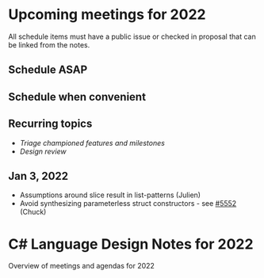 # Upcoming meetings for 2022

All schedule items must have a public issue or checked in proposal that can be linked from the notes.

## Schedule ASAP


## Schedule when convenient


## Recurring topics

- *Triage championed features and milestones*
- *Design review*

## Jan 3, 2022

- Assumptions around slice result in list-patterns (Julien)
- Avoid synthesizing parameterless struct constructors - see [#5552](https://github.com/dotnet/csharplang/issues/5552) (Chuck) 

# C# Language Design Notes for 2022

Overview of meetings and agendas for 2022
